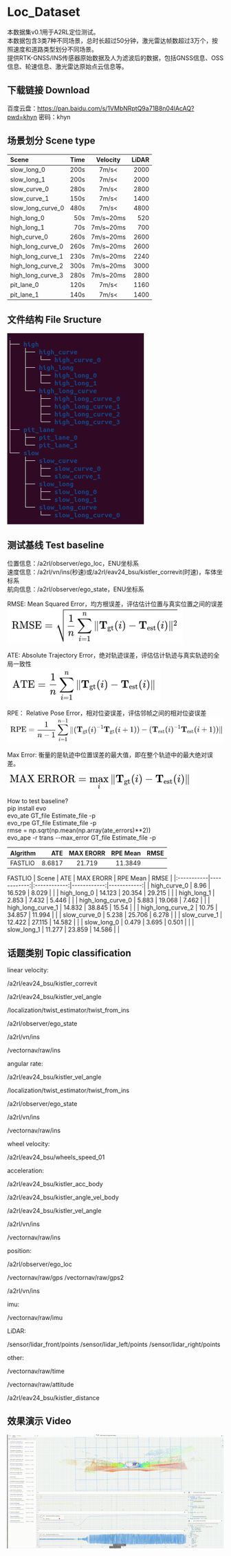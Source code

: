 # Loc_Dataset
本数据集v0.1用于A2RL定位测试。<br>
本数据包含3类7种不同场景，总时长超过50分钟，激光雷达帧数超过3万个，按照速度和道路类型划分不同场景。<br>
提供RTK-GNSS/INS传感器原始数据及人为滤波后的数据，包括GNSS信息、OSS信息、轮速信息、激光雷达原始点云信息等。

## 下载链接 Download
百度云盘：https://pan.baidu.com/s/1VMbNRptQ9a71B8n04lAcAQ?pwd=khyn 密码：khyn 

## 场景划分 Scene type
| Scene | Time | Velocity | LiDAR |
|:-----------|------------:|:------------:|------------:|
| slow_long_0    | 200s     | 7m/s<     | 2000     |
| slow_long_1    | 200s     | 7m/s<     | 2000     |
| slow_curve_0    | 280s     | 7m/s<     | 2800     |
| slow_curve_1    | 150s     | 7m/s<     | 1400     |
| slow_long_curve_0    | 480s     | 7m/s<     | 4800     |
| high_long_0    | 50s     | 7m/s~20ms     | 520     |
| high_long_1    | 70s     | 7m/s~20ms     | 700     |
| high_curve_0    | 260s     | 7m/s~20ms     | 2600     |
| high_long_curve_0    | 260s     | 7m/s~20ms     | 2600     |
| high_long_curve_1    | 230s     | 7m/s~20ms     | 2240     |
| high_long_curve_2    | 300s     | 7m/s~20ms     | 3000     |
| high_long_curve_3    | 280s     | 7m/s~20ms     | 2800     |
| pit_lane_0   | 120s     | 7m/s<     | 1160     |
| pit_lane_1   | 140s     | 7m/s<     | 1400     |


## 文件结构 File Sructure
![数据存储结构](assets/structure.png)

## 测试基线 Test baseline
位置信息：/a2rl/observer/ego_loc，ENU坐标系<br>
速度信息：/a2rl/vn/ins(秒速)或/a2rl/eav24_bsu/kistler_correvit(时速)，车体坐标系<br>
航向信息：/a2rl/observer/ego_state，ENU坐标系<br>

RMSE: Mean Squared Error，均方根误差，评估估计位置与真实位置之间的误差<br>
![RMSE Formula](assets/RMSE.png)

ATE: Absolute Trajectory Error，绝对轨迹误差，评估估计轨迹与真实轨迹的全局一致性<br>
![ATE Formula](assets/ATE.png)

RPE： Relative Pose Error，相对位姿误差，评估邻帧之间的相对位姿误差<br>
![RPE Formula](assets/RPE.png)

Max Error: 衡量的是轨迹中位置误差的最大值，即在整个轨迹中的最大绝对误差。<br>
![MAX Error Formula](assets/MAXERROR.png)

How to test baseline?<br>
pip install evo<br>
evo_ate GT_file Estimate_file -p<br>
evo_rpe GT_file Estimate_file -p<br>
rmse = np.sqrt(np.mean(np.array(ate_errors)**2))<br>
evo_ape -r trans --max_error GT_file Estimate_file -p<br>

| Algrithm | ATE | MAX ERORR | RPE Mean | RMSE |
|:-----------|------------:|:------------:|------------:|------------:|
| FASTLIO    | 8.6817     | 21.719       | 11.3849     |       |

FASTLIO
| Scene | ATE | MAX ERORR | RPE Mean | RMSE |
|:-----------|------------:|:------------:|------------:|------------:|
| high_curve_0    | 8.96     | 16.529       | 8.029     |       |
| high_long_0    | 14.123     | 20.354     | 29.215     |       |
| high_long_1    | 2.853     | 7.432     | 5.446     |       |
| high_long_curve_0      | 5.883     | 19.068     | 7.462     |       |
| high_long_curve_1      | 14.832     | 38.845     | 15.54     |       |
| high_long_curve_2      | 10.75     | 34.857     | 11.994     |       |
| slow_curve_0      | 5.238     | 25.706     | 6.278     |       |
| slow_curve_1      | 12.422     | 27.115     | 14.582     |       |
| slow_long_0      | 0.479     | 3.695     | 0.501     |       |
| slow_long_1      | 11.277     | 23.859     | 14.586     |       |

## 话题类别 Topic classification
linear velocity:

/a2rl/eav24_bsu/kistler_correvit

/a2rl/eav24_bsu/kistler_vel_angle

/localization/twist_estimator/twist_from_ins

/a2rl/observer/ego_state

/a2rl/vn/ins

/vectornav/raw/ins



angular rate:

/a2rl/eav24_bsu/kistler_vel_angle

/localization/twist_estimator/twist_from_ins

/a2rl/observer/ego_state

/a2rl/vn/ins

/vectornav/raw/ins



wheel velocity:

/a2rl/eav24_bsu/wheels_speed_01



acceleration:

/a2rl/eav24_bsu/kistler_acc_body

/a2rl/eav24_bsu/kistler_angle_vel_body

/a2rl/eav24_bsu/kistler_vel_angle

/a2rl/vn/ins

/vectornav/raw/ins



position:

/a2rl/observer/ego_loc

/vectornav/raw/gps
/vectornav/raw/gps2

/a2rl/vn/ins



imu:

/vectornav/raw/imu



LiDAR:

/sensor/lidar_front/points
/sensor/lidar_left/points
/sensor/lidar_right/points


other:

/vectornav/raw/time

/vectornav/raw/attitude

/a2rl/eav24_bsu/kistler_distance

## 效果演示 Video 
![动图演示](assets/bag.gif)
